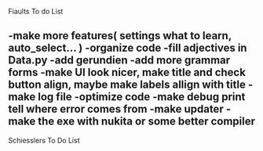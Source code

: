 Fiaults To do List

-make more features( settings what to learn, auto_select... )
-organize code
-fill adjectives in Data.py
-add gerundien
-add more grammar forms
-make UI look nicer, make title and check button align, maybe make labels allign with title
-make log file
-optimize code
-make debug print tell where error comes from
-make updater
-make the exe with nukita or some better compiler
------------------------------------
Schiesslers To Do List
